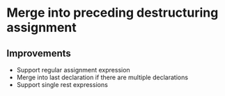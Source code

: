 # Merge into preceding destructuring assignment

## Improvements
- Support regular assignment expression
- Merge into last declaration if there are multiple declarations
- Support single rest expressions